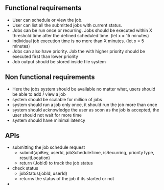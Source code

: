 ## Functional requirements
- User can schedule or view the job.
- User can list all the submitted jobs with current status.
- Jobs can be run once or recurring. Jobs should be executed within X threshold time after the defined scheduled time. (let x = 15 minutes)
- Individual job execution time is no more than X minutes. (let x = 5 minutes)
- Jobs can also have priority. Job the with higher priority should be executed first than lower priority
- Job output should be stored inside file system

## Non functional requirements
- Here the jobs system should be available no matter what, users should be able to add / view a job
- system should be scalable for million of jobs
- system  should run a job only once, it should run the job more than once
- system should acknowledge the user as soon as the job is accepted, the user should not wait for more time
- system should have minimal latency


## APIs
- submitting the job schedule request
  - submit(apiKey, userId, jobScheduleTime, isRecurring, priorityType, resultLocation)
  - return (JobId) to track the job status
- check status
  - jobStatus(jobId, userId)
  - returns the status of the job if its started or not
- 
